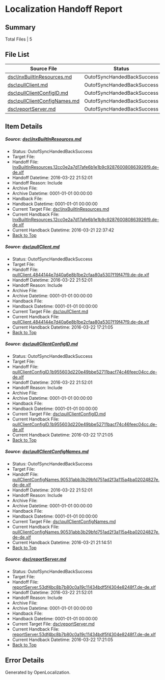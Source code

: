 # <a name='report-top'></a> Localization Handoff Report

## Summary
 Total Files | 5

## File List
 Source File | Status | Details 
 ----------- | ------ | ------- 
 [dsc\lnxBuiltInResources.md](https://github.com/PowerShell/powerShell-Docs/blob/c8f752e337737d80ccade9a50ef24973c788e03f/dsc/lnxBuiltInResources.md) | OutofSyncHandedBackSuccess | [Details](#ba98768c88f78fec890f115053d8f4a343e8417a30)
 [dsc\pullClient.md](https://github.com/PowerShell/powerShell-Docs/blob/c8f752e337737d80ccade9a50ef24973c788e03f/dsc/pullClient.md) | OutofSyncHandedBackSuccess | [Details](#43046f30990060dc287bbef5571e099a538c2e1f47)
 [dsc\pullClientConfigID.md](https://github.com/PowerShell/powerShell-Docs/blob/c8f752e337737d80ccade9a50ef24973c788e03f/dsc/pullClientConfigID.md) | OutofSyncHandedBackSuccess | [Details](#c113ad890c30be1c801fca78ec6781b2fd8e6ef848)
 [dsc\pullClientConfigNames.md](https://github.com/PowerShell/powerShell-Docs/blob/c8f752e337737d80ccade9a50ef24973c788e03f/dsc/pullClientConfigNames.md) | OutofSyncHandedBackSuccess | [Details](#f19b27aa466532d9cf5c660552eccca808139b3f50)
 [dsc\reportServer.md](https://github.com/PowerShell/powerShell-Docs/blob/c8f752e337737d80ccade9a50ef24973c788e03f/dsc/reportServer.md) | OutofSyncHandedBackSuccess | [Details](#40b91da10381a075d5a91d98496061d7ce268a6e55)

## Item Details
##### <a name='ba98768c88f78fec890f115053d8f4a343e8417a30'></a> Source: [dsc\lnxBuiltInResources.md](https://github.com/PowerShell/powerShell-Docs/blob/c8f752e337737d80ccade9a50ef24973c788e03f/dsc/lnxBuiltInResources.md)
* Status: OutofSyncHandedBackSuccess
* Target File: 
* Handoff File: [lnxBuiltInResources.12cc0e2a7d17afe6b1e1b9c928760080863926f9.de-de.xlf](https://github.com/PowerShell/powerShell-Docs.handoff/blob/2ed1149ff5e7fff48e63eb8dde17e6c72e7e272e/ol-handoff/PowerShell/powerShell-Docs.de-de/live/lnxBuiltInResources.12cc0e2a7d17afe6b1e1b9c928760080863926f9.de-de.xlf)
* Handoff Datetime: 2016-03-22 21:52:01
* Handoff Reason: Include
* Archive File: 
* Archive Datetime: 0001-01-01 00:00:00
* Handback File: 
* Handback Datetime: 0001-01-01 00:00:00
* Current Target File: [dsc\lnxBuiltInResources.md](https://github.com/PowerShell/powerShell-Docs.de-de/blob/8630805fafb6c3c84c932145881d5726e86ea86c/dsc/lnxBuiltInResources.md)
* Current Handback File: [lnxBuiltInResources.12cc0e2a7d17afe6b1e1b9c928760080863926f9.de-de.xlf](https://github.com/PowerShell/powerShell-Docs.handback/blob/2473d721ab1707a4fcfb154daa465cb329a870cf/ol-handback/PowerShell/powerShell-Docs.de-de/live/lnxBuiltInResources.12cc0e2a7d17afe6b1e1b9c928760080863926f9.de-de.xlf)
* Current Handback Datetime: 2016-03-21 22:37:42
* [Back to Top](#report-top)

##### <a name='43046f30990060dc287bbef5571e099a538c2e1f47'></a> Source: [dsc\pullClient.md](https://github.com/PowerShell/powerShell-Docs/blob/c8f752e337737d80ccade9a50ef24973c788e03f/dsc/pullClient.md)
* Status: OutofSyncHandedBackSuccess
* Target File: 
* Handoff File: [pullClient.4844144e7d40a6e8b1be2cfaa80a5307f19f47f9.de-de.xlf](https://github.com/PowerShell/powerShell-Docs.handoff/blob/2ed1149ff5e7fff48e63eb8dde17e6c72e7e272e/ol-handoff/PowerShell/powerShell-Docs.de-de/live/pullClient.4844144e7d40a6e8b1be2cfaa80a5307f19f47f9.de-de.xlf)
* Handoff Datetime: 2016-03-22 21:52:01
* Handoff Reason: Include
* Archive File: 
* Archive Datetime: 0001-01-01 00:00:00
* Handback File: 
* Handback Datetime: 0001-01-01 00:00:00
* Current Target File: [dsc\pullClient.md](https://github.com/PowerShell/powerShell-Docs.de-de/blob/cbb54708e872f8e6892d03de06ae5d0113953473/dsc/pullClient.md)
* Current Handback File: [pullClient.4844144e7d40a6e8b1be2cfaa80a5307f19f47f9.de-de.xlf](https://github.com/PowerShell/powerShell-Docs.handback/blob/00bb6b5d29bebe4b456a3e26ebc3f29bc26e9eb1/ol-handback/PowerShell/powerShell-Docs.de-de/live/pullClient.4844144e7d40a6e8b1be2cfaa80a5307f19f47f9.de-de.xlf)
* Current Handback Datetime: 2016-03-22 17:21:05
* [Back to Top](#report-top)

##### <a name='c113ad890c30be1c801fca78ec6781b2fd8e6ef848'></a> Source: [dsc\pullClientConfigID.md](https://github.com/PowerShell/powerShell-Docs/blob/c8f752e337737d80ccade9a50ef24973c788e03f/dsc/pullClientConfigID.md)
* Status: OutofSyncHandedBackSuccess
* Target File: 
* Handoff File: [pullClientConfigID.1b955603d220e49bbe52711bacf74c46feec04cc.de-de.xlf](https://github.com/PowerShell/powerShell-Docs.handoff/blob/2ed1149ff5e7fff48e63eb8dde17e6c72e7e272e/ol-handoff/PowerShell/powerShell-Docs.de-de/live/pullClientConfigID.1b955603d220e49bbe52711bacf74c46feec04cc.de-de.xlf)
* Handoff Datetime: 2016-03-22 21:52:01
* Handoff Reason: Include
* Archive File: 
* Archive Datetime: 0001-01-01 00:00:00
* Handback File: 
* Handback Datetime: 0001-01-01 00:00:00
* Current Target File: [dsc\pullClientConfigID.md](https://github.com/PowerShell/powerShell-Docs.de-de/blob/cbb54708e872f8e6892d03de06ae5d0113953473/dsc/pullClientConfigID.md)
* Current Handback File: [pullClientConfigID.1b955603d220e49bbe52711bacf74c46feec04cc.de-de.xlf](https://github.com/PowerShell/powerShell-Docs.handback/blob/00bb6b5d29bebe4b456a3e26ebc3f29bc26e9eb1/ol-handback/PowerShell/powerShell-Docs.de-de/live/pullClientConfigID.1b955603d220e49bbe52711bacf74c46feec04cc.de-de.xlf)
* Current Handback Datetime: 2016-03-22 17:21:05
* [Back to Top](#report-top)

##### <a name='f19b27aa466532d9cf5c660552eccca808139b3f50'></a> Source: [dsc\pullClientConfigNames.md](https://github.com/PowerShell/powerShell-Docs/blob/c8f752e337737d80ccade9a50ef24973c788e03f/dsc/pullClientConfigNames.md)
* Status: OutofSyncHandedBackSuccess
* Target File: 
* Handoff File: [pullClientConfigNames.90531abb3b29bfd751ad2f3a115a4ba02024827e.de-de.xlf](https://github.com/PowerShell/powerShell-Docs.handoff/blob/2ed1149ff5e7fff48e63eb8dde17e6c72e7e272e/ol-handoff/PowerShell/powerShell-Docs.de-de/live/pullClientConfigNames.90531abb3b29bfd751ad2f3a115a4ba02024827e.de-de.xlf)
* Handoff Datetime: 2016-03-22 21:52:01
* Handoff Reason: Include
* Archive File: 
* Archive Datetime: 0001-01-01 00:00:00
* Handback File: 
* Handback Datetime: 0001-01-01 00:00:00
* Current Target File: [dsc\pullClientConfigNames.md](https://github.com/PowerShell/powerShell-Docs.de-de/blob/9ada39b9ee5ad7bcac54a91e74c5bed15db8347a/dsc/pullClientConfigNames.md)
* Current Handback File: [pullClientConfigNames.90531abb3b29bfd751ad2f3a115a4ba02024827e.de-de.xlf](https://github.com/PowerShell/powerShell-Docs.handback/blob/4572ee684cdfa1040acc7f7bc300aaeeacc5bd35/ol-handback/PowerShell/powerShell-Docs.de-de/live/pullClientConfigNames.90531abb3b29bfd751ad2f3a115a4ba02024827e.de-de.xlf)
* Current Handback Datetime: 2016-03-21 21:14:51
* [Back to Top](#report-top)

##### <a name='40b91da10381a075d5a91d98496061d7ce268a6e55'></a> Source: [dsc\reportServer.md](https://github.com/PowerShell/powerShell-Docs/blob/c8f752e337737d80ccade9a50ef24973c788e03f/dsc/reportServer.md)
* Status: OutofSyncHandedBackSuccess
* Target File: 
* Handoff File: [reportServer.53df4bc8b7b80c0a19c11434bdf5f4304e8248f7.de-de.xlf](https://github.com/PowerShell/powerShell-Docs.handoff/blob/2ed1149ff5e7fff48e63eb8dde17e6c72e7e272e/ol-handoff/PowerShell/powerShell-Docs.de-de/live/reportServer.53df4bc8b7b80c0a19c11434bdf5f4304e8248f7.de-de.xlf)
* Handoff Datetime: 2016-03-22 21:52:01
* Handoff Reason: Include
* Archive File: 
* Archive Datetime: 0001-01-01 00:00:00
* Handback File: 
* Handback Datetime: 0001-01-01 00:00:00
* Current Target File: [dsc\reportServer.md](https://github.com/PowerShell/powerShell-Docs.de-de/blob/cbb54708e872f8e6892d03de06ae5d0113953473/dsc/reportServer.md)
* Current Handback File: [reportServer.53df4bc8b7b80c0a19c11434bdf5f4304e8248f7.de-de.xlf](https://github.com/PowerShell/powerShell-Docs.handback/blob/00bb6b5d29bebe4b456a3e26ebc3f29bc26e9eb1/ol-handback/PowerShell/powerShell-Docs.de-de/live/reportServer.53df4bc8b7b80c0a19c11434bdf5f4304e8248f7.de-de.xlf)
* Current Handback Datetime: 2016-03-22 17:21:05
* [Back to Top](#report-top)


## Error Details

Generated by OpenLocalization.
